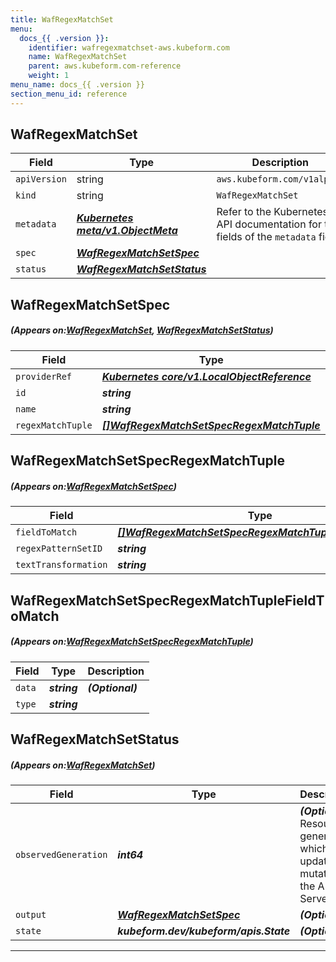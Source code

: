 ```yaml
---
title: WafRegexMatchSet
menu:
  docs_{{ .version }}:
    identifier: wafregexmatchset-aws.kubeform.com
    name: WafRegexMatchSet
    parent: aws.kubeform.com-reference
    weight: 1
menu_name: docs_{{ .version }}
section_menu_id: reference
---
```


## WafRegexMatchSet
| Field | Type | Description |
| ------ | ----- | ----------- |
| `apiVersion` | string | `aws.kubeform.com/v1alpha1` |
|    `kind` | string | `WafRegexMatchSet` |
| `metadata` | ***[Kubernetes meta/v1.ObjectMeta](https://kubernetes.io/docs/reference/generated/kubernetes-api/v1.13/#objectmeta-v1-meta)***|Refer to the Kubernetes API documentation for the fields of the `metadata` field.|
| `spec` | ***[WafRegexMatchSetSpec](#WafRegexMatchSetSpec)***||
| `status` | ***[WafRegexMatchSetStatus](#WafRegexMatchSetStatus)***||
## WafRegexMatchSetSpec
##### (Appears on:[WafRegexMatchSet](#WafRegexMatchSet), [WafRegexMatchSetStatus](#WafRegexMatchSetStatus))
| Field | Type | Description |
| ------ | ----- | ----------- |
| `providerRef` | ***[Kubernetes core/v1.LocalObjectReference](https://kubernetes.io/docs/reference/generated/kubernetes-api/v1.13/#localobjectreference-v1-core)***||
| `id` | ***string***||
| `name` | ***string***||
| `regexMatchTuple` | ***[[]WafRegexMatchSetSpecRegexMatchTuple](#WafRegexMatchSetSpecRegexMatchTuple)***| ***(Optional)*** |
## WafRegexMatchSetSpecRegexMatchTuple
##### (Appears on:[WafRegexMatchSetSpec](#WafRegexMatchSetSpec))
| Field | Type | Description |
| ------ | ----- | ----------- |
| `fieldToMatch` | ***[[]WafRegexMatchSetSpecRegexMatchTupleFieldToMatch](#WafRegexMatchSetSpecRegexMatchTupleFieldToMatch)***||
| `regexPatternSetID` | ***string***||
| `textTransformation` | ***string***||
## WafRegexMatchSetSpecRegexMatchTupleFieldToMatch
##### (Appears on:[WafRegexMatchSetSpecRegexMatchTuple](#WafRegexMatchSetSpecRegexMatchTuple))
| Field | Type | Description |
| ------ | ----- | ----------- |
| `data` | ***string***| ***(Optional)*** |
| `type` | ***string***||
## WafRegexMatchSetStatus
##### (Appears on:[WafRegexMatchSet](#WafRegexMatchSet))
| Field | Type | Description |
| ------ | ----- | ----------- |
| `observedGeneration` | ***int64***| ***(Optional)*** Resource generation, which is updated on mutation by the API Server.|
| `output` | ***[WafRegexMatchSetSpec](#WafRegexMatchSetSpec)***| ***(Optional)*** |
| `state` | ***kubeform.dev/kubeform/apis.State***| ***(Optional)*** |
---
